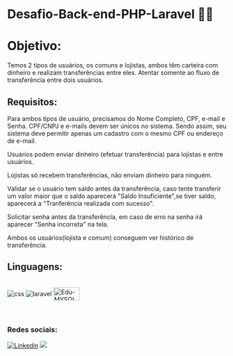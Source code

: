 # Desafio-Back-end-PHP-Laravel 💚🐘

<h1> Objetivo: </h1>
Temos 2 tipos de usuários, os comuns e lojistas, ambos têm carteira com dinheiro e realizam transferências entre eles. Atentar somente ao fluxo de transferência entre dois usuários.

<h2> Requisitos: </h2>

Para ambos tipos de usuário, precisamos do Nome Completo, CPF, e-mail e Senha. CPF/CNPJ e e-mails devem ser únicos no sistema. Sendo assim, seu sistema deve permitir apenas um cadastro com o mesmo CPF ou endereço de e-mail.

Usuários podem enviar dinheiro (efetuar transferência) para lojistas e entre usuários.

Lojistas só recebem transferências, não enviam dinheiro para ninguém.

Validar se o usuário tem saldo antes da transferência, caso tente transferir um valor maior que o saldo aparecerá "Saldo Insuficiente",se tiver saldo,
aparecerá a "Tranferência realizada com sucesso".

Solicitar senha antes da transferência, em caso de erro na senha irá aparecer "Senha incorreta" na tela.

Ambos os usuários(lojista e comum) conseguem ver histórico de transferência.

## Linguagens:
<div style='display: inline block'><br>
    <img align='center' alt="css" src="https://img.shields.io/badge/PHP-777BB4?style=for-the-badge&logo=php&logoColor=black"/>
    <img align='center' alt="laravel" src="https://img.shields.io/badge/Laravel-FF2D20?style=for-the-badge&logo=laravel&logoColor=black"/>
    <img align="center" alt="Edu-MYSQL" height="30" width="60"  SRC="https://img.shields.io/badge/MySQL-00000F?style=for-the-badge&logo=mysql&logoColor=white"> 
</div><br><br>

### Redes sociais:

[![Linkedin](https://img.shields.io/badge/LinkedIn-0077B5?style=for-the-badge&logo=linkedin&logoColor=white)](https://www.linkedin.com/in/renata-deod%C3%B3rio-293b63228)
<a href ="mailto:renatadeod@gmail.com"><img src="https://img.shields.io/badge/Gmail-D14836?style=for-the-badge&logo=gmail&logoColor=white" target="_blank"></a>
